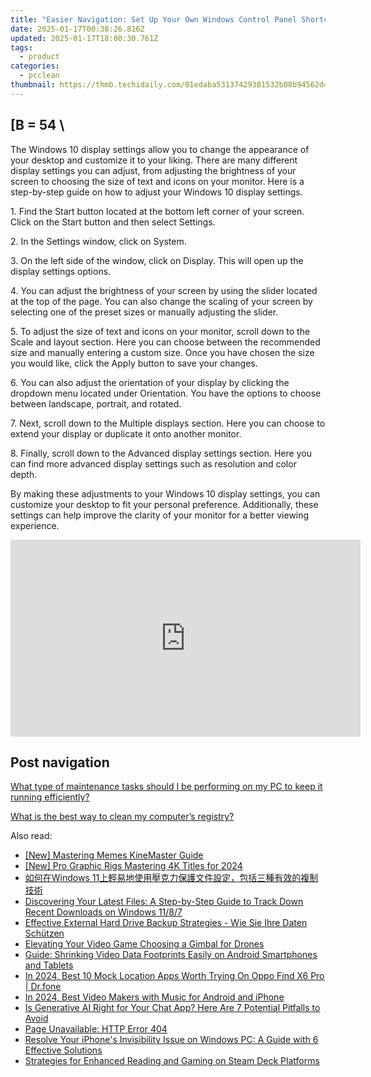 ```yaml
---
title: "Easier Navigation: Set Up Your Own Windows Control Panel Shortcut with Guidance From YL Software"
date: 2025-01-17T00:38:26.816Z
updated: 2025-01-17T18:00:30.761Z
tags:
  - product
categories:
  - pcclean
thumbnail: https://thmb.techidaily.com/01edaba53137429381532b08b94562d4a741359e1c28374d3f1b3c538848d74c.jpg
---
```


## \[B = 54 \

The Windows 10 display settings allow you to change the appearance of your desktop and customize it to your liking. There are many different display settings you can adjust, from adjusting the brightness of your screen to choosing the size of text and icons on your monitor. Here is a step-by-step guide on how to adjust your Windows 10 display settings. 

1\. Find the Start button located at the bottom left corner of your screen. Click on the Start button and then select Settings.

2\. In the Settings window, click on System.

3\. On the left side of the window, click on Display. This will open up the display settings options. 

4\. You can adjust the brightness of your screen by using the slider located at the top of the page. You can also change the scaling of your screen by selecting one of the preset sizes or manually adjusting the slider.

5\. To adjust the size of text and icons on your monitor, scroll down to the Scale and layout section. Here you can choose between the recommended size and manually entering a custom size. Once you have chosen the size you would like, click the Apply button to save your changes.

6\. You can also adjust the orientation of your display by clicking the dropdown menu located under Orientation. You have the options to choose between landscape, portrait, and rotated.

7\. Next, scroll down to the Multiple displays section. Here you can choose to extend your display or duplicate it onto another monitor.

8\. Finally, scroll down to the Advanced display settings section. Here you can find more advanced display settings such as resolution and color depth. 

By making these adjustments to your Windows 10 display settings, you can customize your desktop to fit your personal preference. Additionally, these settings can help improve the clarity of your monitor for a better viewing experience.

<!-- affiliate ads begin -->
<iframe width="560" height="315" src="https://www.youtube.com/embed/3koT_-kvbks?si=sQV7FzPiz6GYITrE" title="YouTube video player" frameborder="0" allow="accelerometer; autoplay; clipboard-write; encrypted-media; gyroscope; picture-in-picture; web-share" referrerpolicy="strict-origin-when-cross-origin" allowfullscreen></iframe>
<!-- affiliate ads end -->

## Post navigation

[What type of maintenance tasks should I be performing on my PC to keep it running efficiently?](https://tools.techidaily.com/pcclean/products/)

[What is the best way to clean my computer’s registry?](https://tools.techidaily.com/pcclean/products/)

<ins class="adsbygoogle"
     style="display:block"
     data-ad-format="autorelaxed"
     data-ad-client="ca-pub-7571918770474297"
     data-ad-slot="1223367746"></ins>

<ins class="adsbygoogle"
     style="display:block"
     data-ad-client="ca-pub-7571918770474297"
     data-ad-slot="8358498916"
     data-ad-format="auto"
     data-full-width-responsive="true"></ins>

<span class="atpl-alsoreadstyle">Also read:</span>
<div><ul>
<li><a href="https://extra-support.techidaily.com/new-mastering-memes-kinemaster-guide/"><u>[New] Mastering Memes KineMaster Guide</u></a></li>
<li><a href="https://article-helps.techidaily.com/new-pro-graphic-rigs-mastering-4k-titles-for-2024/"><u>[New] Pro Graphic Rigs Mastering 4K Titles for 2024</u></a></li>
<li><a href="https://discover-bits.techidaily.com/1728475490366-windows-11/"><u>如何在Windows 11上輕易地使用壓克力保護文件設定，包括三種有效的複制技術</u></a></li>
<li><a href="https://discover-bits.techidaily.com/discovering-your-latest-files-a-step-by-step-guide-to-track-down-recent-downloads-on-windows-1187/"><u>Discovering Your Latest Files: A Step-by-Step Guide to Track Down Recent Downloads on Windows 11/8/7</u></a></li>
<li><a href="https://discover-bits.techidaily.com/effective-external-hard-drive-backup-strategies-wie-sie-ihre-daten-schutzen/"><u>Effective External Hard Drive Backup Strategies - Wie Sie Ihre Daten Schützen</u></a></li>
<li><a href="https://fox-access.techidaily.com/elevating-your-video-game-choosing-a-gimbal-for-drones/"><u>Elevating Your Video Game Choosing a Gimbal for Drones</u></a></li>
<li><a href="https://hardware-tips.techidaily.com/guide-shrinking-video-data-footprints-easily-on-android-smartphones-and-tablets/"><u>Guide: Shrinking Video Data Footprints Easily on Android Smartphones and Tablets</u></a></li>
<li><a href="https://fake-location.techidaily.com/in-2024-best-10-mock-location-apps-worth-trying-on-oppo-find-x6-pro-drfone-by-drfone-virtual-android/"><u>In 2024, Best 10 Mock Location Apps Worth Trying On Oppo Find X6 Pro | Dr.fone</u></a></li>
<li><a href="https://ai-driven-video-production.techidaily.com/in-2024-best-video-makers-with-music-for-android-and-iphone/"><u>In 2024, Best Video Makers with Music for Android and iPhone</u></a></li>
<li><a href="https://tech-haven.techidaily.com/is-generative-ai-right-for-your-chat-app-here-are-7-potential-pitfalls-to-avoid/"><u>Is Generative AI Right for Your Chat App? Here Are 7 Potential Pitfalls to Avoid</u></a></li>
<li><a href="https://discover-bits.techidaily.com/1728495674343-page-unavailable-http-error-404/"><u>Page Unavailable: HTTP Error 404</u></a></li>
<li><a href="https://discover-bits.techidaily.com/resolve-your-iphones-invisibility-issue-on-windows-pc-a-guide-with-6-effective-solutions/"><u>Resolve Your iPhone's Invisibility Issue on Windows PC: A Guide with 6 Effective Solutions</u></a></li>
<li><a href="https://games-able.techidaily.com/strategies-for-enhanced-reading-and-gaming-on-steam-deck-platforms/"><u>Strategies for Enhanced Reading and Gaming on Steam Deck Platforms</u></a></li>
</ul></div>

